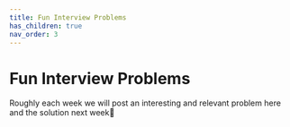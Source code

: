 ```yaml
---
title: Fun Interview Problems
has_children: true
nav_order: 3
---
```


# Fun Interview Problems

Roughly each week we will post an interesting and relevant problem here and the solution next week🥳
